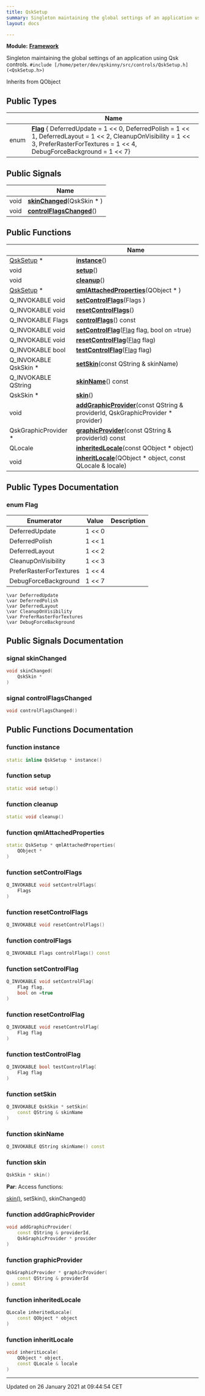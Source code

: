 ```yaml
---
title: QskSetup
summary: Singleton maintaining the global settings of an application using Qsk controls. 
layout: docs

---
```



**Module:** **[Framework](/docs/modules/group___framework/)**



Singleton maintaining the global settings of an application using Qsk controls. 
`#include [/home/peter/dev/qskinny/src/controls/QskSetup.h](<QskSetup.h>)`

Inherits from QObject

## Public Types

|                | Name           |
| -------------- | -------------- |
| enum| **[Flag](/docs/classes/class_qsk_setup/#enum-flag)** { DeferredUpdate =  1 << 0, DeferredPolish =  1 << 1, DeferredLayout =  1 << 2, CleanupOnVisibility =  1 << 3, PreferRasterForTextures =  1 << 4, DebugForceBackground =  1 << 7} |

## Public Signals

|                | Name           |
| -------------- | -------------- |
| void | **[skinChanged](/docs/classes/class_qsk_setup/#signal-skinchanged)**(QskSkin * ) |
| void | **[controlFlagsChanged](/docs/classes/class_qsk_setup/#signal-controlflagschanged)**() |

## Public Functions

|                | Name           |
| -------------- | -------------- |
| [QskSetup](/docs/classes/class_qsk_setup/) * | **[instance](/docs/classes/class_qsk_setup/#function-instance)**() |
| void | **[setup](/docs/classes/class_qsk_setup/#function-setup)**() |
| void | **[cleanup](/docs/classes/class_qsk_setup/#function-cleanup)**() |
| [QskSetup](/docs/classes/class_qsk_setup/) * | **[qmlAttachedProperties](/docs/classes/class_qsk_setup/#function-qmlattachedproperties)**(QObject * ) |
| Q_INVOKABLE void | **[setControlFlags](/docs/classes/class_qsk_setup/#function-setcontrolflags)**(Flags ) |
| Q_INVOKABLE void | **[resetControlFlags](/docs/classes/class_qsk_setup/#function-resetcontrolflags)**() |
| Q_INVOKABLE Flags | **[controlFlags](/docs/classes/class_qsk_setup/#function-controlflags)**() const |
| Q_INVOKABLE void | **[setControlFlag](/docs/classes/class_qsk_setup/#function-setcontrolflag)**([Flag](/docs/classes/class_qsk_setup/#enum-flag) flag, bool on =true) |
| Q_INVOKABLE void | **[resetControlFlag](/docs/classes/class_qsk_setup/#function-resetcontrolflag)**([Flag](/docs/classes/class_qsk_setup/#enum-flag) flag) |
| Q_INVOKABLE bool | **[testControlFlag](/docs/classes/class_qsk_setup/#function-testcontrolflag)**([Flag](/docs/classes/class_qsk_setup/#enum-flag) flag) |
| Q_INVOKABLE QskSkin * | **[setSkin](/docs/classes/class_qsk_setup/#function-setskin)**(const QString & skinName) |
| Q_INVOKABLE QString | **[skinName](/docs/classes/class_qsk_setup/#function-skinname)**() const |
| QskSkin * | **[skin](/docs/classes/class_qsk_setup/#function-skin)**() |
| void | **[addGraphicProvider](/docs/classes/class_qsk_setup/#function-addgraphicprovider)**(const QString & providerId, QskGraphicProvider * provider) |
| QskGraphicProvider * | **[graphicProvider](/docs/classes/class_qsk_setup/#function-graphicprovider)**(const QString & providerId) const |
| QLocale | **[inheritedLocale](/docs/classes/class_qsk_setup/#function-inheritedlocale)**(const QObject * object) |
| void | **[inheritLocale](/docs/classes/class_qsk_setup/#function-inheritlocale)**(QObject * object, const QLocale & locale) |

## Public Types Documentation

### enum Flag

| Enumerator | Value | Description |
| ---------- | ----- | ----------- |
| DeferredUpdate |  1 << 0|   |
| DeferredPolish |  1 << 1|   |
| DeferredLayout |  1 << 2|   |
| CleanupOnVisibility |  1 << 3|   |
| PreferRasterForTextures |  1 << 4|   |
| DebugForceBackground |  1 << 7|   |






```
\var DeferredUpdate
\var DeferredPolish
\var DeferredLayout
\var CleanupOnVisibility
\var PreferRasterForTextures
\var DebugForceBackground
```


## Public Signals Documentation

### signal skinChanged

```cpp
void skinChanged(
    QskSkin * 
)
```


### signal controlFlagsChanged

```cpp
void controlFlagsChanged()
```


## Public Functions Documentation

### function instance

```cpp
static inline QskSetup * instance()
```


### function setup

```cpp
static void setup()
```


### function cleanup

```cpp
static void cleanup()
```


### function qmlAttachedProperties

```cpp
static QskSetup * qmlAttachedProperties(
    QObject * 
)
```


### function setControlFlags

```cpp
Q_INVOKABLE void setControlFlags(
    Flags 
)
```


### function resetControlFlags

```cpp
Q_INVOKABLE void resetControlFlags()
```


### function controlFlags

```cpp
Q_INVOKABLE Flags controlFlags() const
```


### function setControlFlag

```cpp
Q_INVOKABLE void setControlFlag(
    Flag flag,
    bool on =true
)
```


### function resetControlFlag

```cpp
Q_INVOKABLE void resetControlFlag(
    Flag flag
)
```


### function testControlFlag

```cpp
Q_INVOKABLE bool testControlFlag(
    Flag flag
)
```


### function setSkin

```cpp
Q_INVOKABLE QskSkin * setSkin(
    const QString & skinName
)
```


### function skinName

```cpp
Q_INVOKABLE QString skinName() const
```


### function skin

```cpp
QskSkin * skin()
```


**Par**: Access functions:

[skin()](/docs/classes/class_qsk_setup/#function-skin), setSkin(), skinChanged() 

### function addGraphicProvider

```cpp
void addGraphicProvider(
    const QString & providerId,
    QskGraphicProvider * provider
)
```


### function graphicProvider

```cpp
QskGraphicProvider * graphicProvider(
    const QString & providerId
) const
```


### function inheritedLocale

```cpp
QLocale inheritedLocale(
    const QObject * object
)
```


### function inheritLocale

```cpp
void inheritLocale(
    QObject * object,
    const QLocale & locale
)
```


-------------------------------

Updated on 26 January 2021 at 09:44:54 CET